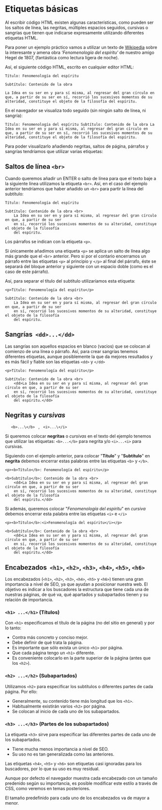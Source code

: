 
# Etiquetas básicas

Al escribir código HTML existen algunas características, como pueden ser los saltos de línea, las negritas, múltiples espacios seguidos, cursivas o sangrías que tienen que indicarse expresamente utilizando diferentes etiquetas HTML.

Para poner un ejemplo práctico vamos a utilizar un texto de [Wikipedia](http://es.wikipedia.org/wiki/Fenomenolog%C3%ADa_del_esp%C3%ADritu) sobre la interesante y amena obra _'Fenomenología del espíritu'_ de nuestro amigo Hegel de 1807, (fantástica como lectura ligera de noche).

Así, el siguiente código HTML, escrito en cualquier editor HTML:

```
Título: Fenomenología del espíritu

Subtítulo: Contenido de la obra  

La Idea en su ser en y para sí misma, al regresar del gran círculo en que, a partir de su ser en sí, recorrió los sucesivos momentos de su alteridad, constituye el objeto de la filosofía del espíritu.
```

En el navegador se visualiza todo seguido (sin ningún salto de línea, ni sangría):

```
Título: Fenomenología del espíritu Subtítulo: Contenido de la obra La Idea en su ser en y para sí misma, al regresar del gran círculo en que, a partir de su ser en sí, recorrió los sucesivos momentos de su alteridad, constituye el objeto de la filosofía del espíritu.
```

Para poder visualizarlo añadiendo negritas, saltos de página, párrafos y sangrías tendríamos que utilizar varias etiquetas:

Saltos de línea ``<br>``
-----------------------

Cuando queremos añadir un ENTER o salto de línea para que el texto baje a la siguiente línea utilizamos la etiqueta ``<br>``. Así, en el caso del ejemplo anterior tendríamos que haber añadido un ``<br>`` para partir la línea del subtítulo:

```
Título: Fenomenología del espíritu

Subtítulo: Contenido de la obra <br>
	La Idea en su ser en y para sí misma, al regresar del gran círculo en que, a partir de su ser
	en sí, recorrió los sucesivos momentos de su alteridad, constituye el objeto de la filosofía
	del espíritu.	

```


Los párrafos se indican con la etiqueta ``<p>``.

Si únicamente añadimos una etiqueta ``<p>`` se aplica un salto de línea algo más grande que el ``<br>`` anterior. Pero si por el contario encerramos un párrafo entre las etiquetas ``<p>`` al principio y ``</p>`` al final del párrafo, éste se separará del bloque anterior y siguiente con un espacio doble (como es el caso de este párrafo).

Así, para separar el título del subtítulo utilizaríamos esta etiqueta:

```
<p>Título: Fenomenología del espíritu</p>

Subtítulo: Contenido de la obra <br>
	La Idea en su ser en y para sí misma, al regresar del gran círculo en que, a partir de su ser
	en sí, recorrió los sucesivos momentos de su alteridad, constituye el objeto de la filosofía
	del espíritu.	

```


Sangrías  ``<dd>...</dd>``
------------------------

Las sangrías son aquellos espacios en blanco (vacios) que se colocan al comienzo de una línea o párrafo. Así, para crear sangrías tenemos diferentes etiquetas, aunque posiblemente la que da mejores resultados y es más fácil y fiable son las etiquetas ``<dd>`` y ``</dd>``

```
<p>Título: Fenomenología del espíritu</p>

Subtítulo: Contenido de la obra <br>
	<dd>La Idea en su ser en y para sí misma, al regresar del gran círculo en que, a partir de su ser
	en sí, recorrió los sucesivos momentos de su alteridad, constituye el objeto de la filosofía
	del espíritu.</dd>	

```


**Negritas** y _cursivas_
-------------------------

     ``<b>...\</b>``   ,   ``<i>...\</i>``

Si queremos colocar **negritas** o _cursivas_ en el texto del ejemplo tenemos que utilizar las etiquetas: ``<b>...</b>`` para negrita y/o ``<i>...<i>`` para cursivas.

Siguiendo con el ejemplo anterior, para colocar "**Título**" y "**Subtítulo**" en **negrita** debemos encerrar estas palabras entre las etiquetas ``<b>`` y ``</b>``.

```
<p><b>Título</b>: Fenomenología del espíritu</p>

<b>Subtítulo</b>: Contenido de la obra <br>
	<dd>La Idea en su ser en y para sí misma, al regresar del gran círculo en que, a partir de su ser
	en sí, recorrió los sucesivos momentos de su alteridad, constituye el objeto de la filosofía
	del espíritu.</dd>

```
Si además, queremos colocar "_Fenomenología del espíritu_" en _cursiva_ debemos encerrar esta palabra entre las etiquetas ``<i>`` e ``</i>``

```
<p><b>Título</b>:<i>Fenomenología del espíritu</i></p>

<b>Subtítulo</b>: Contenido de la obra <br>
	<dd>La Idea en su ser en y para sí misma, al regresar del gran círculo en que, a partir de su ser
	en sí, recorrió los sucesivos momentos de su alteridad, constituye el objeto de la filosofía
	del espíritu.</dd>

```


Encabezados  ``<h1>``, ``<h2>``, ``<h3>``, ``<h4>``, ``<h5>``, ``<h6>``
--------------------------------------------------------

Los encabezados (``<h1>``, ``<h2>``, ``<h3>``, ``<h4>``, ``<h5>`` y ``<h6>``) tienen una gran importancia a nivel de SEO, ya que ayudan a posicionar nuestra web. El objetivo es indicar a los buscadores la estructura que tiene cada una de nuestras páginas, de qué va, qué apartados y subapartados tienen y su relación de importancia.

### ``<h1> ...</h1>`` (Títulos)
Con ``<h1>`` especificamos el título de la página (no del sitio en general) y por lo tanto:

*   Contra más concreto y conciso mejor.
*   Debe definir de qué trata la página.
*   Es importante que sólo exista un único ``<h1>`` por página.
*   Que cada página tengo un ``<h1>`` diferente.
*   Es conveniente colocarlo en la parte superior de la página (antes que los ``<h2>``).

### ``<h2> ...</h2>`` (Subapartados)

Utilizamos ``<h2>`` para especificar los subtítulos o diferentes partes de cada página. Por ello:

*   Generalmente, su contenido tiene más longitud que los ``<h1>``.
*   Habitualmente existirán varios ``<h2>`` por página.
*   Se colocan al inicio de cada uno de los subapartados.

### ``<h3> ...</h3>`` (Partes de los subapartados)

La etiqueta ``<h3>`` sirve para especificar las diferentes partes de cada uno de los subapartados.

*   Tiene mucha menos importancia a nivel de SEO.
*   Su uso no es tan generalizada como las anteriores.

Las etiquetas ``<h4>``, ``<h5>`` y ``<h6>`` son etiquetas casi ignoradas para los buscadores, por lo que su uso es muy residual.

Aunque por defecto el navegador muestra cada encabezado con un tamaño predenido según su importancia, es posible modificar este estilo a través de CSS, como veremos en temas posteriores.

El tamaño predefinido para cada uno de los encabezados va de mayor a menor.